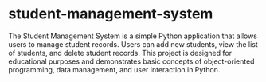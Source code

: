 # student-management-system
 The Student Management System is a simple Python application that allows users to manage student records. Users can add new students, view the list of students, and delete student records. This project is designed for educational purposes and demonstrates basic concepts of object-oriented programming, data management, and user interaction in Python.
